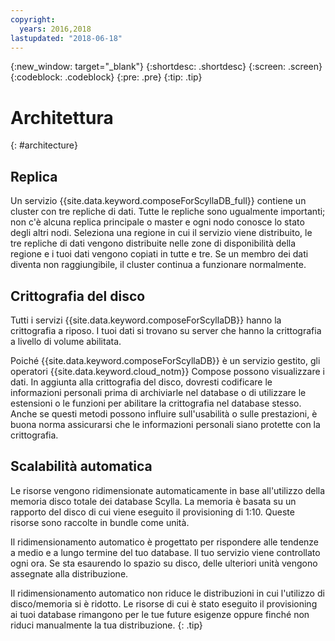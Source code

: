 ```yaml
---
copyright:
  years: 2016,2018
lastupdated: "2018-06-18"
---
```


{:new_window: target="_blank"}
{:shortdesc: .shortdesc}
{:screen: .screen}
{:codeblock: .codeblock}
{:pre: .pre}
{:tip: .tip}

# Architettura 
{: #architecture}

## Replica

Un servizio {{site.data.keyword.composeForScyllaDB_full}} contiene un cluster con tre repliche di dati. Tutte le repliche sono ugualmente importanti; non c'è alcuna replica principale o master e ogni nodo conosce lo stato degli altri nodi. Seleziona una regione in cui il servizio viene distribuito, le tre repliche di dati vengono distribuite nelle zone di disponibilità della regione e i tuoi dati vengono copiati in tutte e tre. Se un membro dei dati diventa non raggiungibile, il cluster continua a funzionare normalmente.

## Crittografia del disco

Tutti i servizi {{site.data.keyword.composeForScyllaDB}} hanno la crittografia a riposo. I tuoi dati si trovano su server che hanno la crittografia a livello di volume abilitata. 

Poiché {{site.data.keyword.composeForScyllaDB}} è un servizio gestito, gli operatori {{site.data.keyword.cloud_notm}} Compose possono visualizzare i dati. In aggiunta alla crittografia del disco, dovresti codificare le informazioni personali prima di archiviarle nel database o di utilizzare le estensioni o le funzioni per abilitare la crittografia nel database stesso. Anche se questi metodi possono influire sull'usabilità o sulle prestazioni, è buona norma assicurarsi che le informazioni personali siano protette con la crittografia.

## Scalabilità automatica

Le risorse vengono ridimensionate automaticamente in base all'utilizzo della memoria disco totale dei database Scylla. La memoria è basata su un rapporto del disco di cui viene eseguito il provisioning di 1:10. Queste risorse sono raccolte in bundle come unità.

Il ridimensionamento automatico è progettato per rispondere alle tendenze a medio e a lungo termine del tuo database. Il tuo servizio viene controllato ogni ora. Se sta esaurendo lo spazio su disco, delle ulteriori unità vengono assegnate alla distribuzione. 

Il ridimensionamento automatico non riduce le distribuzioni in cui l'utilizzo di disco/memoria si è ridotto. Le risorse di cui è stato eseguito il provisioning ai tuoi database rimangono per le tue future esigenze oppure finché non riduci manualmente la tua distribuzione.
{: .tip}


